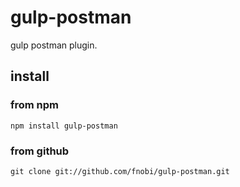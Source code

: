 gulp-postman
==============

gulp postman plugin.

## install

### from npm

```
npm install gulp-postman
```

### from github

```
git clone git://github.com/fnobi/gulp-postman.git
```
